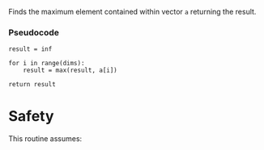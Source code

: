 Finds the maximum element contained within vector `a` returning the result.

### Pseudocode

```ignore
result = inf

for i in range(dims):
    result = max(result, a[i])

return result
```

# Safety

This routine assumes:
